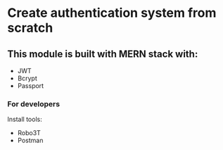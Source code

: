 # Create authentication system from scratch
## This module is built with MERN stack with:
* JWT 
* Bcrypt
* Passport

### For developers
Install tools:
* Robo3T
* Postman